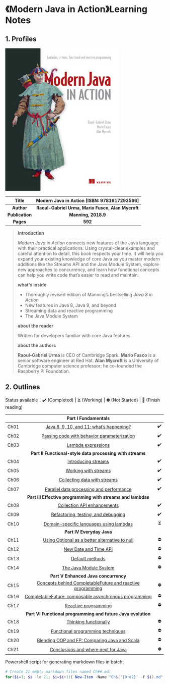 # 《Modern Java in Action》Learning Notes



## 1. Profiles

![book cover](assets/cover.png)

|    **Title**    |  **Modern Java in Action** [ISBN: 9781617293566]  |
| :-------------: | :-----------------------------------------------: |
|   **Author**    | **Raoul-Gabriel Urma, Mario Fusco, Alan Mycroft** |
| **Publication** |                **Manning, 2018.9**                |
|    **Pages**    |                      **592**                      |

> **Introduction**
>
> *Modern Java in Action* connects new features of the Java language with their practical applications. Using crystal-clear examples and careful attention to detail, this book respects your time. It will help you expand your existing knowledge of core Java as you master modern additions like the Streams API and the Java Module System, explore new approaches to concurrency, and learn how functional concepts can help you write code that’s easier to read and maintain.
>
> **what's inside**
>
> - Thoroughly revised edition of Manning’s bestselling *Java 8 in Action*
> - New features in Java 8, Java 9, and beyond
> - Streaming data and reactive programming
> - The Java Module System
>
> **about the reader**
>
> Written for developers familiar with core Java features.
>
> **about the authors**
>
> **Raoul-Gabriel Urma** is CEO of Cambridge Spark. **Mario Fusco** is a senior software engineer at Red Hat. **Alan Mycroft** is a University of Cambridge computer science professor; he co-founded the Raspberry Pi Foundation.



## 2. Outlines

Status available：:heavy_check_mark: (Completed) | :hourglass_flowing_sand: (Working) | :no_entry: (Not Started) | :orange_book: (Finish reading)

|      |                     Part I Fundamentals                      |                          |
| :--: | :----------------------------------------------------------: | :----------------------: |
| Ch01 |    [Java 8, 9, 10, and 11: what’s happening?](./Ch01.md)     |    :heavy_check_mark:    |
| Ch02 |   [Passing code with behavior parameterization](./Ch02.md)   |    :heavy_check_mark:    |
| Ch03 |               [Lambda expressions](./Ch03.md)                |    :heavy_check_mark:    |
|      |  **Part II Functional-style data processing with streams**   |                          |
| Ch04 |               [Introducing streams](./Ch04.md)               |    :heavy_check_mark:    |
| Ch05 |              [Working with streams](./Ch05.md)               |    :heavy_check_mark:    |
| Ch06 |          [Collecting data with streams](./Ch06.md)           |    :heavy_check_mark:    |
| Ch07 |    [Parallel data processing and performance](./Ch07.md)     |    :heavy_check_mark:    |
|      | **Part III Effective programming with streams and lambdas**  |                          |
| Ch08 |           [Collection API enhancements](./Ch08.md)           |    :heavy_check_mark:    |
| Ch09 |       [Refactoring, testing, and debugging](./Ch09.md)       |    :heavy_check_mark:    |
| Ch10 |     [Domain-specific languages using lambdas](./Ch10.md)     | :hourglass_flowing_sand: |
|      |                  **Part IV Everyday Java**                   |                          |
| Ch11 | [Using Optional as a better alternative to null](./Ch11.md)  |        :no_entry:        |
| Ch12 |              [New Date and Time API](./Ch12.md)              |        :no_entry:        |
| Ch13 |                 [Default methods](./Ch13.md)                 |        :no_entry:        |
| Ch14 |             [The Java Module System](./Ch14.md)              |        :no_entry:        |
|      |             **Part V Enhanced Java concurrency**             |                          |
| Ch15 | [Concepts behind CompletableFuture and reactive programming](./Ch15.md) |        :no_entry:        |
| Ch16 | [CompletableFuture: composable asynchronous programming](./Ch16.md) |        :no_entry:        |
| Ch17 |              [Reactive programming](./Ch17.md)               |        :no_entry:        |
|      | **Part VI Functional programming and future Java evolution** |                          |
| Ch18 |              [Thinking functionally](./Ch18.md)              |        :no_entry:        |
| Ch19 |        [Functional programming techniques](./Ch19.md)        |        :no_entry:        |
| Ch20 |  [Blending OOP and FP: Comparing Java and Scala](./Ch20.md)  |        :no_entry:        |
| Ch21 |       [Conclusions and where next for Java](./Ch21.md)       |        :no_entry:        |



Powershell script for generating markdown files in batch:

```powershell
# Create 21 empty markdown files named Ch##.md:
for($i=1; $i -le 21; $i=$i+1){ New-Item -Name "Ch$('{0:d2}' -f $i).md"; }
```

 
